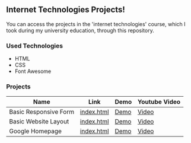 ## Internet Technologies Projects!

You can access the projects in the 'internet technologies' course, which I took during my university education, through this repository. 

### Used Technologies
* HTML
* CSS
* Font Awesome

### Projects

| **Name** | **Link** | **Demo**  | **Youtube Video** |
| --- | --- | --- | --- |
| Basic Responsive Form | [index.html](./Assignment-1/index.html) | [Demo](https://internet-technologies.vercel.app/Assignment-1/index.html) | [Video](https://www.youtube.com/watch?v=85mTQlc_T6M) 
| Basic Website Layout | [index.html](./Assignment-2/index.html) | [Demo](https://internet-technologies.vercel.app/Assignment-2/index.html) | [Video](https://www.youtube.com/watch?v=9CpcFFmlqvk)
| Google Homepage | [index.html](./Assignment-3/index.html) | [Demo](https://internet-technologies.vercel.app/Assignment-3/index.html) | [Video](https://youtu.be/FqPdo5DuWUA)
